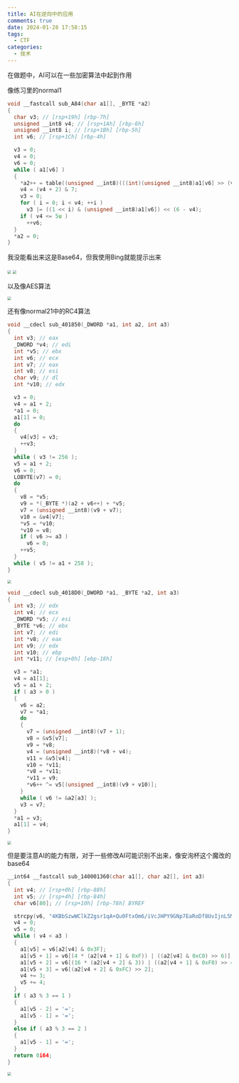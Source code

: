 ```yaml
---
title: AI在逆向中的应用
comments: true
date: 2024-01-28 17:58:15
tags:
  - CTF
categories:
  - 技术
---
```

在做题中，AI可以在一些加密算法中起到作用

像练习里的normal1

```c
void __fastcall sub_A84(char a1[], _BYTE *a2)
{
  char v3; // [rsp+19h] [rbp-7h]
  unsigned __int8 v4; // [rsp+1Ah] [rbp-6h]
  unsigned __int8 i; // [rsp+1Bh] [rbp-5h]
  int v6; // [rsp+1Ch] [rbp-4h]

  v3 = 0;
  v4 = 0;
  v6 = 0;
  while ( a1[v6] )
  {
    *a2++ = table((unsigned __int8)(((int)(unsigned __int8)a1[v6] >> (v4 + 2)) | v3));
    v4 = (v4 + 2) & 7;
    v3 = 0;
    for ( i = 0; i < v4; ++i )
      v3 |= ((1 << i) & (unsigned __int8)a1[v6]) << (6 - v4);
    if ( v4 <= 5u )
      ++v6;
  }
  *a2 = 0;
}
```

我没能看出来这是Base64，但我使用Bing就能提示出来

<img src="https://img.0a0.moe/od/01tklsjzbmuya3iepptffzpdqiuovx4agw" style="zoom:50%;" />

<img src="https://img.0a0.moe/od/01tklsjzcgritrfebxzfh3q3umprey5sfe" style="zoom:50%;" />

以及像AES算法

<img src="https://img.0a0.moe/od/01tklsjzcuy42s5gzmdvei57k6mywolveq" style="zoom:50%;" />

还有像normal21中的RC4算法

```c
void __cdecl sub_401850(_DWORD *a1, int a2, int a3)
{
  int v3; // eax
  _DWORD *v4; // edi
  int *v5; // ebx
  int v6; // ecx
  int v7; // eax
  int v8; // esi
  char v9; // dl
  int *v10; // edx

  v3 = 0;
  v4 = a1 + 2;
  *a1 = 0;
  a1[1] = 0;
  do
  {
    v4[v3] = v3;
    ++v3;
  }
  while ( v3 != 256 );
  v5 = a1 + 2;
  v6 = 0;
  LOBYTE(v7) = 0;
  do
  {
    v8 = *v5;
    v9 = *(_BYTE *)(a2 + v6++) + *v5;
    v7 = (unsigned __int8)(v9 + v7);
    v10 = &v4[v7];
    *v5 = *v10;
    *v10 = v8;
    if ( v6 >= a3 )
      v6 = 0;
    ++v5;
  }
  while ( v5 != a1 + 258 );
}
```

<img src="https://img.0a0.moe/od/01tklsjzea6v5o6wdxt5bklmjzgm7e2x2a" style="zoom:50%;" />

```c
void __cdecl sub_4018D0(_DWORD *a1, _BYTE *a2, int a3)
{
  int v3; // edx
  int v4; // ecx
  _DWORD *v5; // esi
  _BYTE *v6; // ebx
  int v7; // edi
  int *v8; // eax
  int v9; // edx
  int v10; // ebp
  int *v11; // [esp+0h] [ebp-18h]

  v3 = *a1;
  v4 = a1[1];
  v5 = a1 + 2;
  if ( a3 > 0 )
  {
    v6 = a2;
    v7 = *a1;
    do
    {
      v7 = (unsigned __int8)(v7 + 1);
      v8 = &v5[v7];
      v9 = *v8;
      v4 = (unsigned __int8)(*v8 + v4);
      v11 = &v5[v4];
      v10 = *v11;
      *v8 = *v11;
      *v11 = v9;
      *v6++ ^= v5[(unsigned __int8)(v9 + v10)];
    }
    while ( v6 != &a2[a3] );
    v3 = v7;
  }
  *a1 = v3;
  a1[1] = v4;
}
```

<img src="https://img.0a0.moe/od/01tklsjzhy6333mrzppzhj4zbsqzj4xgjw" style="zoom:50%;" />

但是要注意AI的能力有限，对于一些修改AI可能识别不出来，像安洵杯这个魔改的base64

```c
__int64 __fastcall sub_140001360(char a1[], char a2[], int a3)
{
  int v4; // [rsp+0h] [rbp-88h]
  int v5; // [rsp+4h] [rbp-84h]
  char v6[80]; // [rsp+10h] [rbp-78h] BYREF

  strcpy(v6, "4KBbSzwWClkZ2gsr1qA+Qu0FtxOm6/iVcJHPY9GNp7EaRoDf8UvIjnL5MydTX3eh");
  v4 = 0;
  v5 = 0;
  while ( v4 < a3 )
  {
    a1[v5] = v6[a2[v4] & 0x3F];
    a1[v5 + 1] = v6[(4 * (a2[v4 + 1] & 0xF)) | ((a2[v4] & 0xC0) >> 6)];
    a1[v5 + 2] = v6[(16 * (a2[v4 + 2] & 3)) | ((a2[v4 + 1] & 0xF0) >> 4)];
    a1[v5 + 3] = v6[(a2[v4 + 2] & 0xFC) >> 2];
    v4 += 3;
    v5 += 4;
  }
  if ( a3 % 3 == 1 )
  {
    a1[v5 - 2] = '=';
    a1[v5 - 1] = '=';
  }
  else if ( a3 % 3 == 2 )
  {
    a1[v5 - 1] = '=';
  }
  return 0i64;
}
```

<img src="https://img.0a0.moe/od/01tklsjzgprueprbezyzg3xfgx6uot7flu" style="zoom:50%;" />
